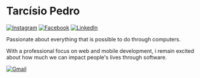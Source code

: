 # Tarcísio Pedro

[![Instagram](https://img.shields.io/badge/-tarcisiopgs-8338ec?style=flat-square&labelColor=8338ec&logo=Instagram&logoColor=white)](https://www.instagram.com/tarcisiopgs)
[![Facebook](https://img.shields.io/badge/-tarcisiopgs-8338ec?style=flat-square&labelColor=8338ec&logo=Facebook&logoColor=white)](https://www.facebook.com/tarcisiopgs)
[![LinkedIn](https://img.shields.io/badge/-tarcisiopgs-8338ec?style=flat-square&labelColor=8338ec&logo=Linkedin&logoColor=white)](https://www.linkedin.com/in/tarcisiopgs)

Passionate about everything that is possible to do through computers.

With a professional focus on web and mobile development, i remain excited about how much we can impact people's lives through software.

[![Gmail](https://img.shields.io/badge/-tarcisiopgs@gmail.com-d00000?style=flat-square&logo=Gmail&logoColor=white)](mailto:tarcisiopgs@gmail.com)
